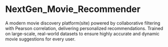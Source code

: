 # NextGen_Movie_Recommender
A modern movie discovery platform(site) powered by collaborative filtering with Pearson correlation, delivering personalized recommendations. Trained on large-scale, real-world datasets to ensure highly accurate and dynamic movie suggestions for every user.
